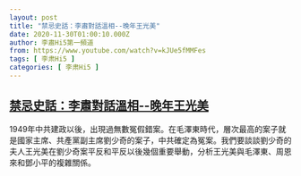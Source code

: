 ```yaml
---
layout: post
title: "禁忌史話：李肅對話溫相--晚年王光美"
date: 2020-11-30T01:00:10.000Z
author: 李肅Hi5第一頻道
from: https://www.youtube.com/watch?v=kJUe5fMMFes
tags: [ 李肃Hi5 ]
categories: [ 李肃Hi5 ]
---
```

<!--1606698010000-->
[禁忌史話：李肅對話溫相--晚年王光美](https://www.youtube.com/watch?v=kJUe5fMMFes)
------

<div>
1949年中共建政以後，出現過無數冤假錯案。在毛澤東時代，層次最高的案子就是國家主席、共產黨副主席劉少奇的案子，中共確定為冤案。我們要談談劉少奇的夫人王光美在劉少奇案平反和平反以後幾個重要舉動，分析王光美與毛澤東、周恩來和鄧小平的複雜關係。
</div>
